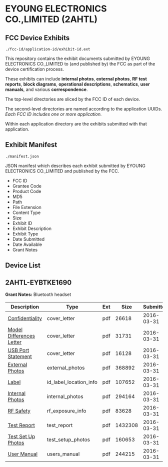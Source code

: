 # EYOUNG ELECTRONICS CO.,LIMITED (2AHTL)
## FCC Device Exhibits

```
./fcc-id/application-id/exhibit-id.ext
```

This repository contains the exhibit documents submitted by EYOUNG ELECTRONICS CO.,LIMITED to (and published by) the FCC as part of the device certification process.

These exhibits can include **internal photos**, **external photos**, **RF test reports**, **block diagrams**, **operational descriptions**, **schematics**, **user manuals**, and various **correspondence**.

The top-level directories are sliced by the FCC ID of each device.

The second-level directories are named according to the application UUIDs. *Each FCC ID includes one or more application.*

Within each application directory are the exhibits submitted with that application. 

## Exhibit Manifest

```
./manifest.json
```

JSON manifest which describes each exhibit submitted by EYOUNG ELECTRONICS CO.,LIMITED and published by the FCC.

- FCC ID
- Grantee Code
- Product Code
- MD5
- Path
- File Extension
- Content Type
- Size
- Exhibit ID
- Exhibit Description
- Exhibit Type
- Date Submitted
- Date Available
- Grant Notes

## Device List
## 2AHTL-EYBTKE1690
**Grant Notes:** Bluetooth headset

| Description | Type | Ext | Size | Submitted | Available |
| ----------- | ---- | --- | ---- | --------- | --------- |
| [Confidentiality](2AHTL-EYBTKE1690/02ff0cab6b978a7d899e7fb19e046cfe/2947573.pdf) | cover_letter | pdf | 26618 | 2016-03-31 | 2016-04-03 |
| [Model Differences Letter](2AHTL-EYBTKE1690/02ff0cab6b978a7d899e7fb19e046cfe/2947574.pdf) | cover_letter | pdf | 31731 | 2016-03-31 | 2016-04-03 |
| [USB Port Statement](2AHTL-EYBTKE1690/02ff0cab6b978a7d899e7fb19e046cfe/2947575.pdf) | cover_letter | pdf | 16128 | 2016-03-31 | 2016-04-03 |
| [External Photos](2AHTL-EYBTKE1690/02ff0cab6b978a7d899e7fb19e046cfe/2947576.pdf) | external_photos | pdf | 368892 | 2016-03-31 | 2016-04-03 |
| [Label](2AHTL-EYBTKE1690/02ff0cab6b978a7d899e7fb19e046cfe/2947578.pdf) | id_label_location_info | pdf | 107652 | 2016-03-31 | 2016-04-03 |
| [Internal Photos](2AHTL-EYBTKE1690/02ff0cab6b978a7d899e7fb19e046cfe/2947577.pdf) | internal_photos | pdf | 294164 | 2016-03-31 | 2016-04-03 |
| [RF Safety](2AHTL-EYBTKE1690/02ff0cab6b978a7d899e7fb19e046cfe/2947583.pdf) | rf_exposure_info | pdf | 83628 | 2016-03-31 | 2016-04-03 |
| [Test Report](2AHTL-EYBTKE1690/02ff0cab6b978a7d899e7fb19e046cfe/2947582.pdf) | test_report | pdf | 1432308 | 2016-03-31 | 2016-04-03 |
| [Test Set Up Photos](2AHTL-EYBTKE1690/02ff0cab6b978a7d899e7fb19e046cfe/2947581.pdf) | test_setup_photos | pdf | 160653 | 2016-03-31 | 2016-04-03 |
| [User Manual](2AHTL-EYBTKE1690/02ff0cab6b978a7d899e7fb19e046cfe/2947584.pdf) | users_manual | pdf | 244215 | 2016-03-31 | 2016-04-03 |
